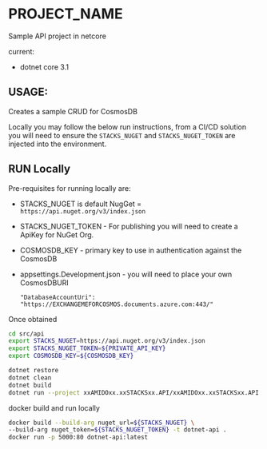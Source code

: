 # PROJECT_NAME 

Sample API project in netcore

current: 
 - dotnet core 3.1

<!-- ... more stuff here ... -->

USAGE:
---
Creates a sample CRUD for CosmosDB
<!-- TODO: flesh this out -->

Locally you may follow the below run instructions, from a CI/CD solution you will need to ensure the `STACKS_NUGET` and `STACKS_NUGET_TOKEN` are injected into the environment.

RUN Locally 
---

Pre-requisites for running locally are:

  - STACKS_NUGET is default NugGet = `https://api.nuget.org/v3/index.json`
  - STACKS_NUGET_TOKEN - For publishing you will need to create a ApiKey for NuGet Org.
  - COSMOSDB_KEY - primary key to use in authentication against the CosmosDB
  - appsettings.Development.json - you will need to place your own CosmosDBURI

        "DatabaseAccountUri": "https://EXCHANGEMEFORCOSMOS.documents.azure.com:443/"


Once obtained
```bash
cd src/api
export STACKS_NUGET=https://api.nuget.org/v3/index.json
export STACKS_NUGET_TOKEN=${PRIVATE_API_KEY} 
export COSMOSDB_KEY=${COSMOSDB_KEY}

dotnet restore
dotnet clean
dotnet build
dotnet run --project xxAMIDOxx.xxSTACKSxx.API/xxAMIDOxx.xxSTACKSxx.API.csproj
```

docker build and run locally
```bash
docker build --build-arg nuget_url=${STACKS_NUGET} \
--build-arg nuget_token=${STACKS_NUGET_TOKEN} -t dotnet-api .
docker run -p 5000:80 dotnet-api:latest
```

